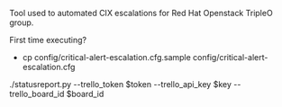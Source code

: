 Tool used to automated CIX escalations for Red Hat Openstack TripleO group.

First time executing?
  * cp config/critical-alert-escalation.cfg.sample config/critical-alert-escalation.cfg


./statusreport.py --trello_token $token --trello_api_key $key --trello_board_id $board_id
